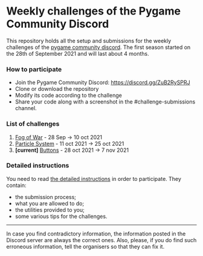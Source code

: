 # Weekly challenges of the Pygame Community Discord

This repository holds all the setup and submissions 
for the weekly challenges of the [pygame community discord](https://discord.gg/ZuB2RySPRJ).
The first season started on the 28th of September 2021 and will last about 4 months.

### How to participate

 - Join the Pygame Community Discord: https://discord.gg/ZuB2RySPRJ
 - Clone or download the repository
 - Modify its code according to the challenge
 - Share your code along with a screenshot in the #challenge-submissions channel.
 
### List of challenges

1. [Fog of War](./01-fog-of-war) - 28 Sep → 10 oct 2021
2. [Particle System](./02-particle-system) - 11 oct 2021 → 25 oct 2021
3. **[current]** [Buttons](./03-buttons) - 28 oct 2021 → 7 nov 2021


### Detailed instructions

You need to read [the detailed instructions](./general_instructions.md)
in order to participate. They contain:
 - the submission process;
 - what you are allowed to do;
 - the utilities provided to you;
 - some various tips for the challenges.

---
In case you find contradictory information, the information posted in the 
Discord server are always the correct ones. Also, please, if you do find such erroneous information,
tell the organisers so that they can fix it.